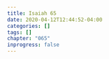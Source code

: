 ```yaml
---
title: Isaiah 65
date: 2020-04-12T12:44:52-04:00
categories: []
tags: []
chapter: "065"
inprogress: false
---
```


